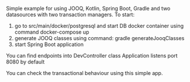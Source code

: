 Simple example for using JOOQ, Kotlin, Spring Boot, Gradle and two datasources with two transaction managers.
To start:
1. go to src/main/docker/postgresql and start DB docker container using command docker-compose up
2. generate JOOQ classes using command: gradle generateJooqClasses
3. start Spring Boot application

You can find endpoints into DevController class
Application listens port 8080 by default

You can check the transactional behaviour using this simple app.
